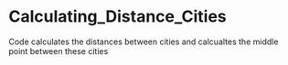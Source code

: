 # Calculating_Distance_Cities
 Code calculates the distances between cities and calcualtes the middle point between these cities
